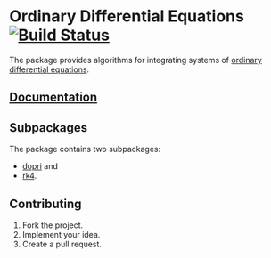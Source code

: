 # Ordinary Differential Equations [![Build Status][travis-img]][travis-url]

The package provides algorithms for integrating systems of [ordinary
differential equations][1].

## [Documentation][doc]

## Subpackages

The package contains two subpackages:

* [dopri](dopri) and
* [rk4](rk4).

## Contributing

1. Fork the project.
2. Implement your idea.
3. Create a pull request.

[1]: https://en.wikipedia.org/wiki/Ordinary_differential_equation

[doc]: http://godoc.org/github.com/ready-steady/ode
[travis-img]: https://travis-ci.org/ready-steady/ode.svg?branch=master
[travis-url]: https://travis-ci.org/ready-steady/ode
